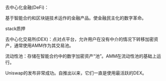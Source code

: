 去中心化金融(DeFi)：

基于智能合约和区块链技术运作的金融产品。使金融民主化的数字革命。

stack质押

去中心化交易所(DEX)：点对点平台，允许用户在没有中介的情况下转移加密资产，通常使用AMM作为其交易池。

流动性池：存储在智能合约中的数字加密资产“池”。AMM在流动性池的基础上运行。

Uniswap的发布非常成功。自推出以来，它们一直是使用最活跃的DEX。